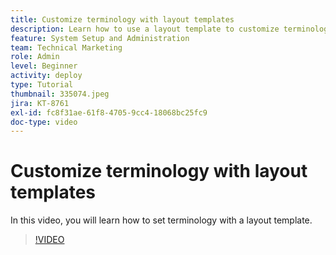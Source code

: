 ```yaml
---
title: Customize terminology with layout templates
description: Learn how to use a layout template to customize terminology seen in the user interface for tasks, projects, and other items.
feature: System Setup and Administration
team: Technical Marketing
role: Admin
level: Beginner
activity: deploy
type: Tutorial
thumbnail: 335074.jpeg
jira: KT-8761
exl-id: fc8f31ae-61f8-4705-9cc4-18068bc25fc9
doc-type: video
---
```

# Customize terminology with layout templates

In this video, you will learn how to set terminology with a layout template.

>[!VIDEO](https://video.tv.adobe.com/v/335074/?quality=12&learn=on)
